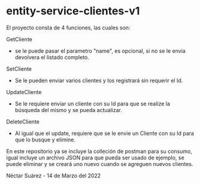 # entity-service-clientes-v1

El proyecto consta de 4 funciones, las cuales son:

GetCliente
  * se le puede pasar el parametro "name", es opcional, si no se le envia devolvera el listado completo.

SetCliente
  * Se le pueden enviar varios clientes y los registrará sin requerir el Id.

UpdateCliente
  * Se le requiere enviar un cliente con su Id para que se realize la búsqueda del mismo y se pueda actualizar.

DeleteCliente
  * Al igual que el update, requiere que se le envie un Cliente con su Id para que lo busque y elimine.


En este repositorio ya se incluye la colleción de postman para su consumo, igual incluye un archivo JSON para que pueda ser usado de ejemplo,
se puede eliminar y se creará uno nuevo cuando se agreguen nuevos clientes.



Néctar Suárez - 14 de Marzo del 2022
